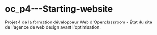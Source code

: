 # oc_p4---Starting-website
Projet 4 de la formation développeur Web d'Openclassroom - État du site de l'agence de web design avant l'optimisation.
